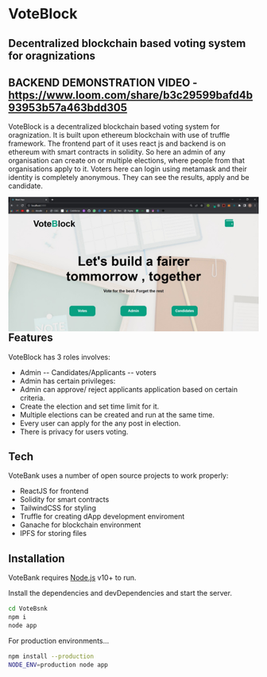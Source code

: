 # VoteBlock
## Decentralized blockchain based voting system for oragnizations

## BACKEND DEMONSTRATION VIDEO - https://www.loom.com/share/b3c29599bafd4b93953b57a463bdd305 

VoteBlock is a decentralized blockchain based voting system for oragnization. It is built upon ethereum blockchain with use of truffle framework. The frontend part of it uses react js and backend is on ethereum with smart contracts in solidity. So here an admin of any organisation can create on or multiple elections, where people from that organisations apply to it. Voters here can login using metamask and their identity is completely anonymous. They can see the results, apply and be candidate.

<img src="https://github.com/rohandevray/votechain/blob/main/images/WhatsApp%20Image%202022-09-25%20at%2012.29.22%20PM.jpeg"
     alt="Markdown Monster icon"
     style="float: left; margin-right: 10px;" />
## Features

VoteBlock has 3 roles involves:
- Admin
-- Candidates/Applicants
-- voters
- Admin has certain privileges:
- Admin can approve/ reject applicants application based on certain criteria.
- Create the election and set time limit for it.
- Multiple elections can be created and run at the same time.
- Every user can apply for the any post in election.
- There is privacy for users voting.


## Tech

VoteBank uses a number of open source projects to work properly:

- ReactJS for frontend
- Solidity for smart contracts
- TailwindCSS for styling
- Truffle for creating dApp development enviroment
- Ganache for blockchain environment
- IPFS for storing files 


## Installation

VoteBank requires [Node.js](https://nodejs.org/) v10+ to run.

Install the dependencies and devDependencies and start the server.

```sh
cd VoteBsnk
npm i
node app
```

For production environments...

```sh
npm install --production
NODE_ENV=production node app
```



